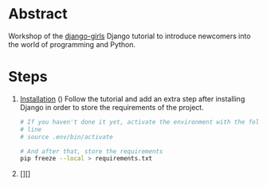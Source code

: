 Abstract
========

Workshop of the [django-girls][] Django tutorial to introduce newcomers into
the world of programming and Python.

Steps
=====

1. [Installation][] ()
Follow the tutorial and add an extra step after installing Django in order to
store the requirements of the project.
    ```sh
    # If you haven't done it yet, activate the environment with the following
    # line
    # source .env/bin/activate

    # And after that, store the requirements
    pip freeze --local > requirements.txt
    ```
2. [][]


[django-girls]: http://tutorial.djangogirls.org/en/
[Installation]: http://tutorial.djangogirls.org/en/installation/

